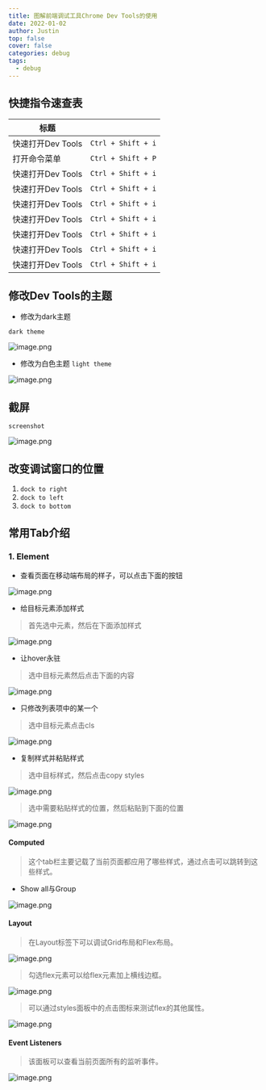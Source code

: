 ```yaml
---
title: 图解前端调试工具Chrome Dev Tools的使用
date: 2022-01-02
author: Justin
top: false
cover: false
categories: debug
tags:
  - debug
---
```


## 快捷指令速查表

| 标题 |  |
| --- | --- |
| 快速打开Dev Tools | `Ctrl + Shift + i` |
| 打开命令菜单 | `Ctrl + Shift + P` |
| 快速打开Dev Tools | `Ctrl + Shift + i` |
| 快速打开Dev Tools | `Ctrl + Shift + i` |
| 快速打开Dev Tools | `Ctrl + Shift + i` |
| 快速打开Dev Tools | `Ctrl + Shift + i` |
| 快速打开Dev Tools | `Ctrl + Shift + i` |
| 快速打开Dev Tools | `Ctrl + Shift + i` |
| 快速打开Dev Tools | `Ctrl + Shift + i` |

## 修改Dev Tools的主题
* 修改为dark主题

`dark theme`

![image.png](https://img-blog.csdnimg.cn/img_convert/7c84164c2678b5e2eaf50acad1c801bb.png)

* 修改为白色主题
`light theme`


![image.png](https://img-blog.csdnimg.cn/img_convert/322037a1343e3bc9cd9e2d4772dcc761.png)

## 截屏
`screenshot`

![image.png](https://img-blog.csdnimg.cn/img_convert/913cbf806ff51aac6e25bdd0b90e0962.png)

## 改变调试窗口的位置
1. `dock to right`
2. `dock to left`
3. `dock to bottom`

## 常用Tab介绍
### 1. Element
* 查看页面在移动端布局的样子，可以点击下面的按钮

![image.png](https://img-blog.csdnimg.cn/img_convert/675e3165db00d83de494be2d7b5abea1.png)

* 给目标元素添加样式
>首先选中元素，然后在下面添加样式

![image.png](https://img-blog.csdnimg.cn/img_convert/fe48b8354aae29cd4c039813782c1acc.png)

* 让hover永驻

>选中目标元素然后点击下面的内容

![image.png](https://img-blog.csdnimg.cn/img_convert/3d0fc9f11adf3350d244de19ce0551b8.png)

* 只修改列表项中的某一个

>选中目标元素点击cls

![image.png](https://img-blog.csdnimg.cn/img_convert/5179276c8a8c1bf152280be8eee820db.png)

* 复制样式并粘贴样式

>选中目标样式，然后点击copy styles


![image.png](https://img-blog.csdnimg.cn/img_convert/f3d8489d3876f8dca2884bee746143da.png)

>选中需要粘贴样式的位置，然后粘贴到下面的位置

![image.png](https://img-blog.csdnimg.cn/img_convert/f01b1ed2b172ea6d541f84a75db9ef6a.png)

#### Computed
>这个tab栏主要记载了当前页面都应用了哪些样式，通过点击可以跳转到这些样式。

* Show all与Group

![image.png](https://img-blog.csdnimg.cn/img_convert/7c277f267d9f1c4f6ebb022a0d0a7f73.png)

#### Layout
>在Layout标签下可以调试Grid布局和Flex布局。

![image.png](https://img-blog.csdnimg.cn/img_convert/c9c81721cd3008f047ed95d2a83c2d26.png)

>勾选flex元素可以给flex元素加上横线边框。

![image.png](https://img-blog.csdnimg.cn/img_convert/649286a8ee65c3f7fc07e9882d31bf95.png)

>可以通过styles面板中的点击图标来测试flex的其他属性。

![image.png](https://img-blog.csdnimg.cn/img_convert/c7bf269184aa06a8a87894fe80e1b1f1.png)

#### Event Listeners 
>该面板可以查看当前页面所有的监听事件。

![image.png](https://img-blog.csdnimg.cn/img_convert/930cb008cb3c362be9d7548390979c26.png)

